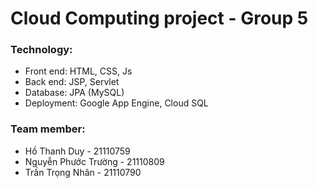 # Cloud Computing project - Group 5

### Technology:
- Front end: HTML, CSS, Js
- Back end: JSP, Servlet
- Database: JPA (MySQL)
- Deployment: Google App Engine, Cloud SQL

### Team member:
- Hồ Thanh Duy - 21110759
- Nguyễn Phước Trường - 21110809
- Trần Trọng Nhân - 21110790
